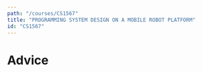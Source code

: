 ```yaml
---
path: "/courses/CS1567"
title: "PROGRAMMING SYSTEM DESIGN ON A MOBILE ROBOT PLATFORM"
id: "CS1567"
---
```


# Advice

